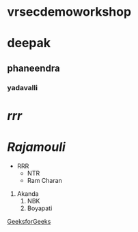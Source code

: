 # vrsecdemoworkshop
# deepak
## phaneendra
### yadavalli
# *rrr*
# ***Rajamouli***
* RRR
  * NTR
  * Ram Charan
1. Akanda
    1. NBK
    2. Boyapati

[GeeksforGeeks](https://www.geeksforgeeks.org/)
